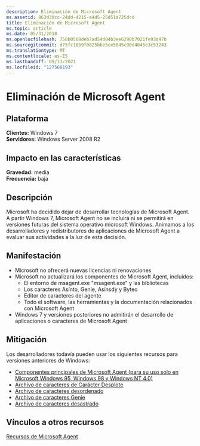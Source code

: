 ```yaml
---
description: Eliminación de Microsoft Agent
ms.assetid: 863d30cc-24dd-4215-a4d5-25d51a725dcd
title: Eliminación de Microsoft Agent
ms.topic: article
ms.date: 05/31/2018
ms.openlocfilehash: 758b0508deb7ad54d84b3ee6290b7021fe93d47b
ms.sourcegitcommit: d75fc10b9f0825bbe5ce5045c90d4045e3c53243
ms.translationtype: MT
ms.contentlocale: es-ES
ms.lasthandoff: 09/13/2021
ms.locfileid: "127568193"
---
```

# <a name="removal-of-microsoft-agent"></a>Eliminación de Microsoft Agent

## <a name="platform"></a>Plataforma

**Clientes:** Windows 7  
**Servidores:** Windows Server 2008 R2  









## <a name="feature-impact"></a>Impacto en las características

 **Gravedad:** media  
**Frecuencia:** baja  


## <a name="description"></a>Descripción

Microsoft ha decidido dejar de desarrollar tecnologías de Microsoft Agent. A partir Windows 7, Microsoft Agent no se incluirá ni se permitirá en versiones futuras del sistema operativo microsoft Windows. Animamos a los desarrolladores y redistributores de aplicaciones de Microsoft Agent a evaluar sus actividades a la luz de esta decisión.

## <a name="manifestation"></a>Manifestación

-   Microsoft no ofrecerá nuevas licencias ni renovaciones
-   Microsoft no actualizará los componentes de Microsoft Agent, incluidos:
    -   El entorno de msagent.exe "msagent.exe" y las bibliotecas
    -   Los caracteres Asínto, Genie, Asínsdy y Byteo
    -   Editor de caracteres del agente
    -   Todo el software, las herramientas y la documentación relacionados con Microsoft Agent
-   Windows 7 y versiones posteriores no admitirán el desarrollo de aplicaciones o caracteres de Microsoft Agent

## <a name="mitigation"></a>Mitigación

Los desarrolladores todavía pueden usar los siguientes recursos para versiones anteriores de Windows:

-   [Componentes principales de Microsoft Agent (para su uso solo en Microsoft Windows 95, Windows 98 y Windows NT 4.0)](https://www.microsoft.com/downloads/details.aspx?familyid=E11BF712-7862-45BA-826D-44AE3A11836F)
-   [Archivo de caracteres de Carácter Desplote](https://www.microsoft.com/downloads/details.aspx?FamilyID=fee1dadd-2f23-41d0-8a81-2affd74c0aa5)
-   [Archivo de caracteres desordenado](https://www.microsoft.com/downloads/details.aspx?FamilyID=bd3c4655-79e4-4791-ab9d-abc7bbd133ef)
-   [Archivo de caracteres Genie](https://www.microsoft.com/downloads/details.aspx?FamilyID=da86ba4e-bc2d-4c1d-b5a0-3183fe206414)
-   [Archivo de caracteres desastrado](https://www.microsoft.com/downloads/details.aspx?FamilyID=fa36d1d5-d828-494a-ad0a-7b571db5bd2e)

## <a name="links-to-other-resources"></a>Vínculos a otros recursos

<dl>

[Recursos de Microsoft Agent](https://support.microsoft.com/kb/969168)  
</dl>

 

 



